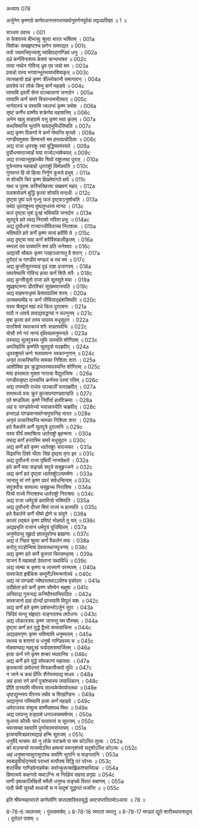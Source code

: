अध्यायः 078

अर्जुनेन कृष्णाग्रे कर्णवधानन्तरभाव्यर्थानुवर्णनपूर्वकं तद्वधप्रतिज्ञा ॥ 1 ॥

सञ्जय उवाच ।	001  
स केशवस्य बीभत्सुः श्रुत्वा भारत भाषितम् ।	001a  
विशोकः सम्प्रहृष्टश्च क्षणेन समपद्यत ॥	001c  
ततो ज्यामभिमृज्याशु व्याक्षिपद्गाण्डिवं धनुः ।	002a  
दध्रे कर्णविनाशाय केशवं चाभ्यभाषत ॥	002c  
त्वया नाथेन गोविन्द ध्रुव एव जयो मम ।	003a  
प्रसन्नो यस्य भगवान्भूतभव्यभविष्यकृत् ॥	003c  
त्वत्सहायो ह्यहं कृष्ण त्रींल्लोकान्वै समागतान् ।	004a  
प्रापयेयं परं लोकं किमु कर्णं महाहवे ॥	004c  
पश्यामि द्रवतीं सेनां पाञ्चालानां जनार्दन ।	005a  
पश्यामि कर्णं समरे विचरन्तमभीतवत् ॥	005c  
भार्गवास्त्रं च पश्यामि ज्वलन्तं कृष्ण सर्वशः ।	006a  
सृष्टं कर्णेन वार्ष्णेय शक्रेणेव महाशनिम् ॥	006c  
अनेन खलु सङ्ग्रामे यत्तु कृष्ण मया कृतम् ।	007a  
कथयिष्यन्ति भूतानि यावद्भूमिर्धरिष्यति ॥	007c  
अद्य कृष्ण विकर्णा मे कर्णं नेष्यन्ति मृत्यवे ।	008a  
गाण्डीवमुक्ताः क्षिण्वन्तो मम हस्तप्रचोदिताः ॥	008c  
अद्य राजा धृतराष्ट्रः स्वां बुद्धिमवमंस्यते ।	009a  
दुर्योधनमराज्यार्हं यया राज्येऽभ्यषेचयत् ॥	009c  
अद्य राज्यात्सुखाच्चैव श्रियो राष्ट्रात्तथा पुरात् ।	010a  
पुत्रेभ्यश्च महाबाहो धृतराष्ट्रो विमोक्ष्यति ॥	010c  
गुणवन्तं हि यो हित्वा निर्गुणं कुरुते प्रभुम् ।	011a  
स शोचति चिरं कृष्ण क्षिप्रमेवागते क्षये ॥	011c  
यथा च पुरुषः कश्चिच्छित्त्वा चाम्रवणं महत् ।	012a  
पलाशसेचने बुद्धिं कृत्वा शोचति मन्दधीः ॥	012c  
दृष्ट्वा पुष्पं पले गृध्नुः फलं दृष्ट्वाऽनुशोचति ।	013a  
तथेदं धृतराष्ट्रस्य पुष्पलुप्धस्य मानद ।	013c  
फलं दृष्ट्वा भृशं दुःखं भविष्यति जनार्दन ॥	013e  
सूतपुत्रे हते त्वद्य निराशो भविता प्रभुः ॥	014ac  
अद्य दुर्योधनो राज्याज्जीविताच्च निराशकः ।	015a  
भविष्यति हते कर्णे कृष्ण सत्यं ब्रवीमि ते ॥	015c  
अद्य दृष्ट्वा मया कर्णं शरैर्विशकलीकृतम् ।	016a  
स्मरतां तव वाक्यानि शमं प्रति जनेश्वरः ॥	016c  
अद्यासौ सौबलः कृष्ण ग्लहाञ्जानातु वै शरान् ।	017a  
दुरोदरं च गाण्डीवं मण्डलं च रथं मम ॥	017c  
अद्य कुन्तीसुतस्याहं दृढं राज्ञः प्रजागरम् ।	018a  
व्यपनेष्यामि गोविन्द हत्वा कर्णं शितैः शरैः ॥	018c  
अद्य कुन्तीसुतो राजा हते सूतसुते मया ।	019a  
सुप्रहृष्टमनाः प्रीतश्चिरं सुखमवाप्स्यति ॥	019c  
अद्य वाहमनाधृष्यं केशवाप्रतिमं शरम् ।	020a  
उत्स्रक्ष्यामीह यः कर्णं जीविताद्भ्रंशयिष्यति ॥	020c  
यस्य चैतद्व्रतं मह्यं वधे किल दुरात्मनः ।	021a  
पादौ न धावये तावद्यावद्धन्यां न फल्गुनम् ॥	021c  
मृषा कृत्वा व्रतं तस्य पापस्य मधुसूदन ।	022a  
पातयिष्ये रथात्कायं शरैः सन्नतपर्वभिः ॥	022c  
योसौ रणे नरं नान्यं पृथिव्यामनुमन्यते ।	023a  
तस्याद्य सूतपुत्रस्य भूमिः पास्यति शोणितम् ॥	023c  
अपतिर्ह्यसि कृष्णेति सूतपुत्रो यदब्रवीत् ।	024a  
धृतराष्ट्रमते कर्णः श्लाघमानः स्वकान्गुणान् ॥	024c  
अनृतं तत्करिष्यन्ति मामका निशिताः शराः ।	025a  
आशीविषा इव क्रुद्धास्तस्यपास्यन्ति शोणितम् ॥	025c  
मया हस्तवता मुक्ता नाराचा वैद्युतत्विषः ।	026a  
गाण्डीवसृष्टा दास्यन्ति कर्णस्य परमां गतिम् ॥	026c  
अद्य तप्स्यति राधेयः पाञ्चालीं यत्तदब्रवीत् ।	027a  
सभामध्ये वचः क्रूरं कुत्सयन्पाण्डवान्प्रति ॥	027c  
एते षण्डतिलाः कृष्णे निर्वीर्या हतविक्रमाः ।	028a  
अहं वः पाण्डवेयेभ्यो भयात्त्रास्येति चाब्रवीत् ।	028c  
हन्ताऽहं पाण्डवान्सर्वान्सपुत्रानिह भारत ॥	028e  
अनृतं तत्करिष्यन्ति मामका निशिताः शराः ।	029a  
हते वैकर्तने कर्णे सूतपुत्रे दुरात्मनि ॥	029c  
यस्य वीर्यं समाश्रित्य धार्तराष्ट्रो बृहन्मनाः ।	030a  
तमद्य कर्णं हन्तास्मि समरे मधुसूदन ॥	030c  
अद्य कर्णे हते कृष्ण धार्तराष्ट्राः सराजकाः ।	031a  
विद्रवन्ति दिशो भीताः सिंहं दृष्ट्वा मृगा इव ॥	031c  
अद्य दुर्योधनो राजा पृथिवीं नान्ववेक्षते ।	032a  
हते कर्णे मया सङ्ख्ये सपुत्रे ससुहृज्जने ॥	032c  
अद्य कर्णं हतं दृष्ट्वा धार्तराष्ट्रोऽत्यमर्षणः ।	033a  
जानातु मां रणे कृष्ण प्रवरं सर्वधन्विनाम् ॥	033c  
सपुत्रपौत्रः सामात्यः ससुहृच्च निराशिषः ।	034a  
पित्र्ये राज्ये निराशश्च धार्तराष्ट्रो निराश्रयः ॥	034c  
अद्य राजा धर्मपुत्रो हतामित्रो भविष्यति ।	035a  
अद्य दुर्योधनो दीप्तां श्रियं राज्यं च हास्यति ॥	035c  
हते वैकर्तने कर्णे भीष्मे द्रोणे च संयुगे ।	036a  
कातरं तद्बलं कृष्ण प्रविष्टं भोक्ष्यते तु यत् ॥	036c  
अद्यप्रभृति राजानं धर्मपुत्रं युधिष्ठिरम् ।	037a  
अनुमोदन्तु सुहृदो ज्ञातपूर्वाश्च ब्राह्मणाः ॥	037c  
अद्य तं निहतं श्रुत्वा कर्णं वैकर्तनं मया ।	038a  
करोतु पटहोन्मिश्रं देवतास्थानपूजनम् ॥	038c  
अद्य कृष्ण हते कर्णे कुरुतां चिरसम्भृतम् ।	039a  
याजनं वै महाबाहो देवतानां यथाविधि ॥	039c  
अद्य त्वम्बा च कृष्णा च त्वरमाणे परस्परम् ।	040a  
सस्वजेतां हृषीकेश सम्पूर्णेऽस्मिन्मनोरथे ॥	040c  
अद्य त्वं पाण्डवो ज्येष्ठस्तथाऽऽर्यश्च वृकोदरः ।	041a  
उदीक्षेतां हते कर्णे कृष्ण सौम्येन चक्षुषा ॥	041c  
अभिवाद्य गुरूनद्य कनिष्ठैश्चाभिवादितः ।	042a  
सस्वजानो ह्यहं दोर्भ्यां प्राप्स्यामि विपुलं यशः ॥	042c  
अद्य कर्णे हते कृष्ण प्रशंसन्तोऽर्जुनं सुराः ।	043a  
त्रिदिवं यान्तु संहृष्टाः सङ्गताश्च तपोधनाः ॥	043c  
अद्य लोकास्त्रयः कृष्ण जानन्तु मम पौरुषम् ।	044a  
दृष्ट्वा कर्णं हतं युद्धे द्वैरथे सव्यसाचिना ॥	044c  
अद्याहमनृणः कृष्ण भविष्यामि धनुष्मताम् ।	045a  
रथस्य च शराणां च धनुषो गाण्डिवस्य च ॥	045c  
मोक्ष्याम्यद्य महद्दुःखं त्रयोदशसमार्जितम् ।	046a  
हत्वा कर्णं रणे कृष्ण शम्बरं मघवानिव ॥	046c  
अद्य कर्णे हते युद्धे सोमकानां महारथाः ।	047a  
कृतकार्याः प्रमोदन्तां मित्रकार्येप्सवो युधि ॥	047c  
न जाने च कथं प्रीतिः शैनेयस्याद्य माधव ।	048a  
अहं हत्वा रणे कर्णं पुत्रांश्चास्य जयाधिकान् ।	048c  
प्रीतिं दास्यामि भीमस्य सात्यकेर्यमयोस्तथा ॥	048e  
धृष्टद्युम्नस्य वीरस्य तथैव च शिखण्डिनः ।	049a  
अद्यानृण्यं गमिष्यामि हत्वा कर्णं महाहवे ।	049c  
धर्मराजस्य संश्रुत्य वार्ष्णेयशपथं मिथः ॥	049e  
अद्य पश्यन्तु सङ्ग्रामे धनञ्जयममर्षणम् ।	050a  
युध्यन्तं कौरवैः सार्धं घातयन्तं च सूतजम् ॥	050c  
भवत्समक्षं वक्ष्यामि पुनरेवात्मसंस्तवम् ।	051a  
इत्यप्यमित्रप्रवरमद्याहं हन्मि सूतजम् ॥	051c  
धनुर्वेदे मत्समः को नु लोके पराक्रमे वा मम कोऽस्ति तुल्यः ।	052a  
को वाऽप्यन्यो मत्समोऽस्ति क्षमायां ममानृशंस्ये सदृशोऽस्ति कोऽन्यः ॥	052c  
अहं धनुष्मान्ससुरासुरांश्च सर्वाणि भूतानि च सङ्गतानि ।	053a  
स्वबाहुवीर्याद्गमये पराभवं मत्पौरुषं विद्धि परं परेभ्यः ॥	053c  
शरार्चिषा गाण्डिवेनाहमेकः सर्वान्कुरून्बाह्लिकांश्चाभिपन्नः ।	054a  
हिमात्यये कक्षगतो यथाऽग्निः स निर्दहेयं सहसा प्रगृह्य ॥	054c  
पाणी पृषत्कालिखितौ ममैतौ धनुश्च सङ्ख्ये विततं सबाणम् ।	055a  
पादौ चेमौ सुरथौ सध्वजौ च न मादृशं युद्धगतं भजन्ति ॥ ॥	055c  

इति श्रीमन्महाभारते कर्णपर्वणि सप्तदशदिवसयुद्धे अष्टसप्ततितमोऽध्यायः ॥ 78 ॥

8-78-6 ज्वलन्तम् । पुंस्त्वमार्षम् ॥ 8-78-16 स्मरतां स्मरतु ॥ 8-78-17 मण्डलं द्यूते शारीस्थापनपट्टम् । दुरोदरं पाशम् ॥
